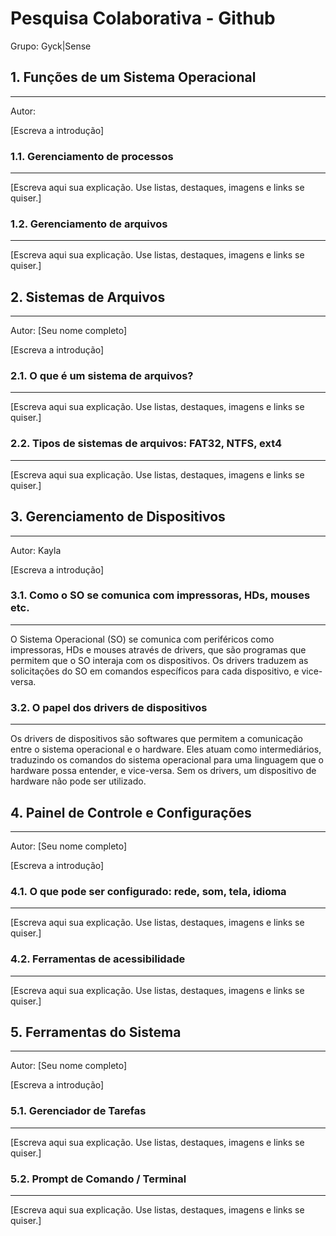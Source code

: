 # Pesquisa Colaborativa - Github

Grupo: Gyck|Sense

## 1. Funções de um Sistema Operacional
---

Autor: 

[Escreva a introdução]

### 1.1. Gerenciamento de processos
---

[Escreva aqui sua explicação. Use listas, destaques, imagens e links se quiser.]

### 1.2. Gerenciamento de arquivos
---

[Escreva aqui sua explicação. Use listas, destaques, imagens e links se quiser.]


## 2. Sistemas de Arquivos
---

Autor: [Seu nome completo]

[Escreva a introdução]

### 2.1. O que é um sistema de arquivos?
---

[Escreva aqui sua explicação. Use listas, destaques, imagens e links se quiser.]

### 2.2. Tipos de sistemas de arquivos: FAT32, NTFS, ext4
---

[Escreva aqui sua explicação. Use listas, destaques, imagens e links se quiser.]


## 3. Gerenciamento de Dispositivos
---

Autor: Kayla

[Escreva a introdução]

### 3.1. Como o SO se comunica com impressoras, HDs, mouses etc.
---

O Sistema Operacional (SO) se comunica com periféricos como impressoras, HDs e mouses através de drivers, que são programas que permitem que o SO interaja com os dispositivos. Os drivers traduzem as solicitações do SO em comandos específicos para cada dispositivo, e vice-versa. 


### 3.2. O papel dos drivers de dispositivos
---

Os drivers de dispositivos são softwares que permitem a comunicação entre o sistema operacional e o hardware. Eles atuam como intermediários, traduzindo os comandos do sistema operacional para uma linguagem que o hardware possa entender, e vice-versa. Sem os drivers, um dispositivo de hardware não pode ser utilizado. 


## 4. Painel de Controle e Configurações
---

Autor: [Seu nome completo]

[Escreva a introdução]

### 4.1. O que pode ser configurado: rede, som, tela, idioma
---

[Escreva aqui sua explicação. Use listas, destaques, imagens e links se quiser.]

### 4.2. Ferramentas de acessibilidade
---

[Escreva aqui sua explicação. Use listas, destaques, imagens e links se quiser.]


## 5. Ferramentas do Sistema
---

Autor: [Seu nome completo]

[Escreva a introdução]

### 5.1. Gerenciador de Tarefas
---

[Escreva aqui sua explicação. Use listas, destaques, imagens e links se quiser.]

### 5.2. Prompt de Comando / Terminal
---

[Escreva aqui sua explicação. Use listas, destaques, imagens e links se quiser.]

